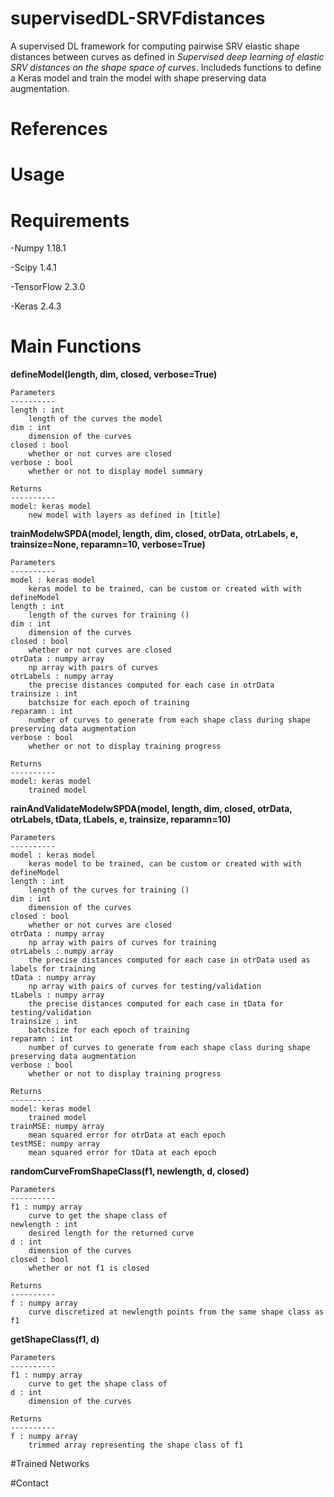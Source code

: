 # supervisedDL-SRVFdistances
A supervised DL framework for computing pairwise SRV elastic shape distances between curves as defined in *Supervised deep learning of elastic SRV distances on the shape space of curves*. Includeds functions to define a Keras model and train the model with shape preserving data augmentation. 

# References

# Usage

# Requirements

  -Numpy 1.18.1

  -Scipy 1.4.1

  -TensorFlow 2.3.0

  -Keras 2.4.3

# Main Functions
**defineModel(length, dim, closed, verbose=True)**

    Parameters
    ----------
    length : int
        length of the curves the model
    dim : int
        dimension of the curves
    closed : bool
        whether or not curves are closed
    verbose : bool
        whether or not to display model summary
        
    Returns        
    ----------
    model: keras model
        new model with layers as defined in [title]

**trainModelwSPDA(model, length, dim, closed, otrData, otrLabels, e, trainsize=None, reparamn=10, verbose=True)**

    Parameters
    ----------
    model : keras model
        keras model to be trained, can be custom or created with with defineModel
    length : int
        length of the curves for training ()
    dim : int
        dimension of the curves
    closed : bool
        whether or not curves are closed
    otrData : numpy array
        np array with pairs of curves   
    otrLabels : numpy array
        the precise distances computed for each case in otrData
    trainsize : int
        batchsize for each epoch of training
    reparamn : int
        number of curves to generate from each shape class during shape preserving data augmentation
    verbose : bool
        whether or not to display training progress
        
    Returns        
    ----------
    model: keras model
        trained model
        

**rainAndValidateModelwSPDA(model, length, dim, closed, otrData, otrLabels, tData, tLabels, e, trainsize, reparamn=10)**

    Parameters
    ----------
    model : keras model
        keras model to be trained, can be custom or created with with defineModel
    length : int
        length of the curves for training ()
    dim : int
        dimension of the curves
    closed : bool
        whether or not curves are closed
    otrData : numpy array
        np array with pairs of curves for training
    otrLabels : numpy array
        the precise distances computed for each case in otrData used as labels for training
    tData : numpy array
        np array with pairs of curves for testing/validation
    tLabels : numpy array
        the precise distances computed for each case in tData for testing/validation
    trainsize : int
        batchsize for each epoch of training
    reparamn : int
        number of curves to generate from each shape class during shape preserving data augmentation
    verbose : bool
        whether or not to display training progress
        
    Returns        
    ----------
    model: keras model
        trained model
    trainMSE: numpy array
        mean squared error for otrData at each epoch
    testMSE: numpy array
        mean squared error for tData at each epoch
        
**randomCurveFromShapeClass(f1, newlength, d, closed)**

    Parameters
    ----------
    f1 : numpy array
        curve to get the shape class of
    newlength : int
        desired length for the returned curve
    d : int
        dimension of the curves
    closed : bool
        whether or not f1 is closed
        
    Returns        
    ----------
    f : numpy array
        curve discretized at newlength points from the same shape class as f1
        
**getShapeClass(f1, d)**

    Parameters
    ----------
    f1 : numpy array
        curve to get the shape class of
    d : int
        dimension of the curves
        
    Returns        
    ----------
    f : numpy array
        trimmed array representing the shape class of f1


#Trained Networks

#Contact
